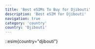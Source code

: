 ```yaml
---
title: 'Best eSIMs To Buy for Djibouti'
description: 'Best eSIM for Djibouti'
navigation: true
category: 'country'
country: 'Djibouti'
---
```


::esim{country="djibouti"}
